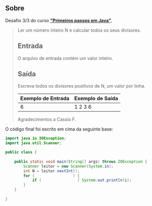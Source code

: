## Sobre

Desafio 3/3 do curso **["Primeiros passos em Java"](../../)**.



> Ler um número inteiro N e calcular todos os seus divisores.
>
> ## Entrada
>
> O arquivo de entrada contém um valor inteiro.
>
> ## Saída
>
> Escreva todos os divisores positivos de N, um valor por linha.
>
>  
>
> | Exemplo de Entrada | Exemplo de Saída |
> | ------------------ | ---------------- |
> | 6                  | 1 2 3 6          |
>
> 
>
> Agradecimentos a Cassio F.



O código final foi escrito em cima da seguinte base:

```java
import java.io.IOException;
import java.util.Scanner;

public class {
	
    public static void main(String[] args) throws IOException {
        Scanner leitor = new Scanner(System.in);
        int N = leitor.nextInt();
        for (                 ) {
        	if (                ) System.out.println(i);
        }
    }
	
}
```